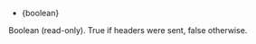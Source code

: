 <!-- YAML
added: v0.9.3
-->

* {boolean}

Boolean (read-only). True if headers were sent, false otherwise.

